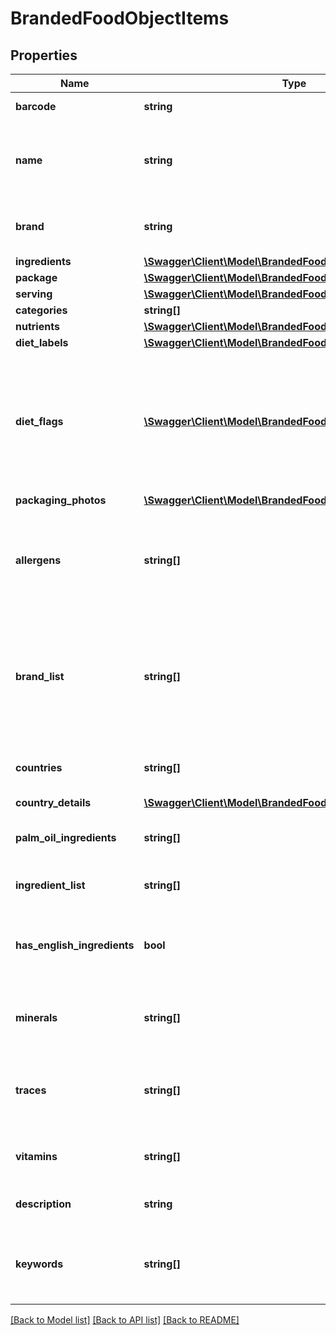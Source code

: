 # BrandedFoodObjectItems

## Properties
Name | Type | Description | Notes
------------ | ------------- | ------------- | -------------
**barcode** | **string** | EAN/UPC barcode | [optional] 
**name** | **string** | Item name as provided by brand owner or as shown on packaging | [optional] 
**brand** | **string** | The brand name that owns this item | [optional] 
**ingredients** | [**\Swagger\Client\Model\BrandedFoodObjectIngredients**](BrandedFoodObjectIngredients.md) |  | [optional] 
**package** | [**\Swagger\Client\Model\BrandedFoodObjectPackage**](BrandedFoodObjectPackage.md) |  | [optional] 
**serving** | [**\Swagger\Client\Model\BrandedFoodObjectServing**](BrandedFoodObjectServing.md) |  | [optional] 
**categories** | **string[]** |  | [optional] 
**nutrients** | [**\Swagger\Client\Model\BrandedFoodObjectNutrients**](BrandedFoodObjectNutrients.md) |  | [optional] 
**diet_labels** | [**\Swagger\Client\Model\BrandedFoodObjectDietLabels**](BrandedFoodObjectDietLabels.md) |  | [optional] 
**diet_flags** | [**\Swagger\Client\Model\BrandedFoodObjectDietFlags[]**](BrandedFoodObjectDietFlags.md) | An array of ingredient objects that were flagged while grading this item for compatibility with each diet | [optional] 
**packaging_photos** | [**\Swagger\Client\Model\BrandedFoodObjectPackagingPhotos**](BrandedFoodObjectPackagingPhotos.md) |  | [optional] 
**allergens** | **string[]** | An array of ingredients in this item that may cause allergic reactions in people | [optional] 
**brand_list** | **string[]** | An array of brands we have associated with this item. Some items are sold by more than 1 brand. | [optional] 
**countries** | **string[]** | An array of countries where this item is sold | [optional] 
**country_details** | [**\Swagger\Client\Model\BrandedFoodObjectCountryDetails**](BrandedFoodObjectCountryDetails.md) |  | [optional] 
**palm_oil_ingredients** | **string[]** | An array of ingredients made from palm oil | [optional] 
**ingredient_list** | **string[]** | An array of this item&#x27;s ingredients | [optional] 
**has_english_ingredients** | **bool** | A boolean indicating if we have English ingredients for this item | [optional] 
**minerals** | **string[]** | An array of minerals that this item contains | [optional] 
**traces** | **string[]** | An array of trace ingredients that may be found in this item | [optional] 
**vitamins** | **string[]** | An array of vitamins that are found in this item | [optional] 
**description** | **string** | A description of this item | [optional] 
**keywords** | **string[]** | An array of keywords that can be used to describe this item | [optional] 

[[Back to Model list]](../../README.md#documentation-for-models) [[Back to API list]](../../README.md#documentation-for-api-endpoints) [[Back to README]](../../README.md)

